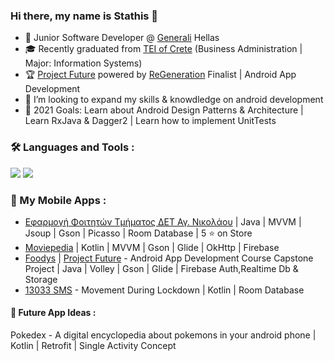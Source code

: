 ### Hi there, my name is Stathis 👋

- 💼 Junior Software Developer @ [Generali](https://www.generali.gr/el/) Hellas
- 🎓 Recently graduated from [TEI of Crete](https://mst.hmu.gr/) (Business Administration | Major: Information Systems)
- 🏆 [Project Future](https://www.projectfuture.gr/) powered by [ReGeneration](https://www.regeneration.gr/) Finalist | Android App Development
- 👯 I’m looking to expand my skills & knowdledge on android development
- 🥅 2021 Goals: Learn about Android Design Patterns & Architecture | Learn RxJava & Dagger2 | Learn how to implement UnitTests

### 🛠 Languages and Tools :

<img src="https://img.shields.io/badge/java-%23ED8B00.svg?&style=for-the-badge&logo=java&logoColor=white"/> <img src="https://img.shields.io/badge/kotlin-%230095D5.svg?&style=for-the-badge&logo=kotlin&logoColor=white"/>

### 📱 My Mobile Apps :

- [Εφαρμογή Φοιτητών Τμήματος ΔΕΤ Αγ. Νικολάου](https://mst.hmu.gr/ypiresies/mobile-epharmogh-tmhmatos/) | Java | MVVM | Jsoup | Gson | Picasso | Room Database | 5 ⭐ on Store
- [Moviepedia](https://github.com/skaradimitriou/Moviepedia) | Kotlin | MVVM | Gson | Glide | OkHttp | Firebase
- [Foodys](https://github.com/skaradimitriou/Foodys) | [Project Future](https://www.projectfuture.gr/) - Android App Development Course Capstone Project | Java | Volley | Gson | Glide | Firebase Auth,Realtime Db & Storage  
- [13033 SMS](https://play.google.com/store/apps/details?id=com.stathis.movementsms) - Movement During Lockdown | Kotlin | Room Database 

#### 📱 Future App Ideas :
  Pokedex - A digital encyclopedia about pokemons in your android phone | Kotlin | Retrofit | Single Activity Concept
